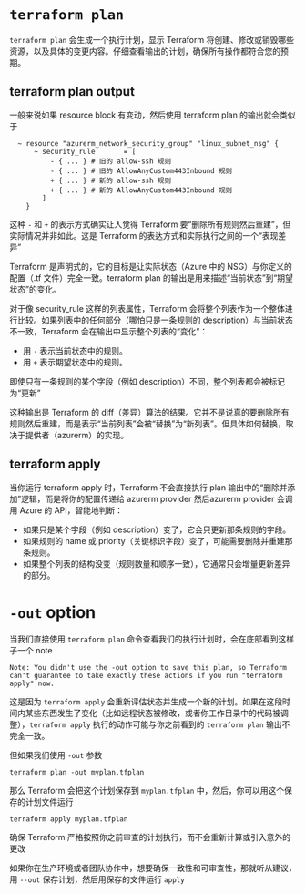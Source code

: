 # `terraform plan`

`terraform plan` 会生成一个执行计划，显示 Terraform 将创建、修改或销毁哪些资源，以及具体的变更内容。仔细查看输出的计划，确保所有操作都符合您的预期。

## terraform plan output

一般来说如果 resource block 有变动，然后使用 terraform plan 的输出就会类似于

```
  ~ resource "azurerm_network_security_group" "linux_subnet_nsg" {
      ~ security_rule       = [
          - { ... } # 旧的 allow-ssh 规则
          - { ... } # 旧的 AllowAnyCustom443Inbound 规则
          + { ... } # 新的 allow-ssh 规则
          + { ... } # 新的 AllowAnyCustom443Inbound 规则
        ]
    }
```

这种 `-` 和 `+` 的表示方式确实让人觉得 Terraform 要“删除所有规则然后重建”，但实际情况并非如此。这是 Terraform 的表达方式和实际执行之间的一个“表现差异”

Terraform 是声明式的，它的目标是让实际状态（Azure 中的 NSG）与你定义的配置（.tf 文件）完全一致。terraform plan 的输出是用来描述“当前状态”到“期望状态”的变化。

对于像 security_rule 这样的列表属性，Terraform 会将整个列表作为一个整体进行比较。如果列表中的任何部分（哪怕只是一条规则的 description）与当前状态不一致，Terraform 会在输出中显示整个列表的“变化”：

- 用 `-` 表示当前状态中的规则。
- 用 `+` 表示期望状态中的规则。

即使只有一条规则的某个字段（例如 description）不同，整个列表都会被标记为“更新”

这种输出是 Terraform 的 diff（差异）算法的结果。它并不是说真的要删除所有规则然后重建，而是表示“当前列表”会被“替换”为“新列表”。但具体如何替换，取决于提供者（azurerm）的实现。

## terraform apply

当你运行 terraform apply 时，Terraform 不会直接执行 plan 输出中的“删除并添加”逻辑，而是将你的配置传递给 azurerm provider 然后azurerm provider 会调用 Azure 的 API，智能地判断：

- 如果只是某个字段（例如 description）变了，它会只更新那条规则的字段。
- 如果规则的 name 或 priority（关键标识字段）变了，可能需要删除并重建那条规则。
- 如果整个列表的结构没变（规则数量和顺序一致），它通常只会增量更新差异的部分。



# `-out` option

当我们直接使用 `terraform plan` 命令查看我们的执行计划时，会在底部看到这样子一个 note

```shell
Note: You didn't use the -out option to save this plan, so Terraform can't guarantee to take exactly these actions if you run "terraform apply" now.
```

这是因为 `terraform apply` 会重新评估状态并生成一个新的计划。如果在这段时间内某些东西发生了变化（比如远程状态被修改，或者你工作目录中的代码被调整），`terraform apply` 执行的动作可能与你之前看到的 `terraform plan` 输出不完全一致。

但如果我们使用 `-out` 参数

```shell
terraform plan -out myplan.tfplan
```

那么 Terraform 会把这个计划保存到 `myplan.tfplan` 中，然后，你可以用这个保存的计划文件运行

```shell
terraform apply myplan.tfplan
```

确保 Terraform 严格按照你之前审查的计划执行，而不会重新计算或引入意外的更改

如果你在生产环境或者团队协作中，想要确保一致性和可审查性，那就听从建议，用 `--out` 保存计划，然后用保存的文件运行 `apply`

